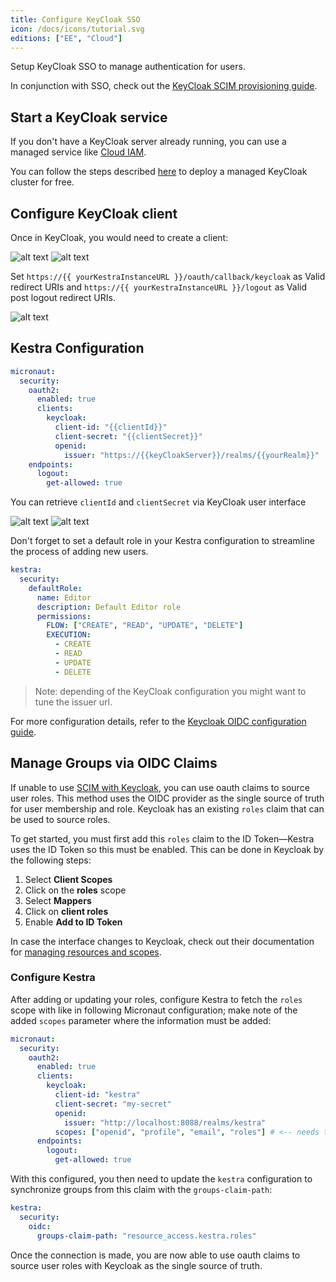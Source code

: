 ```yaml
---
title: Configure KeyCloak SSO
icon: /docs/icons/tutorial.svg
editions: ["EE", "Cloud"]
---
```


Setup KeyCloak SSO to manage authentication for users.

In conjunction with SSO, check out the [KeyCloak SCIM provisioning guide](../scim/keycloak.md).

## Start a KeyCloak service

If you don't have a KeyCloak server already running, you can use a managed service like [Cloud IAM](https://app.cloud-iam.com).

You can follow the steps described [here](https://documentation.cloud-iam.com/get-started/complete-tutorial.html) to deploy a managed KeyCloak cluster for free.

## Configure KeyCloak client

Once in KeyCloak, you would need to create a client:

![alt text](/docs/how-to-guides/keycloak/client1.png)
![alt text](/docs/how-to-guides/keycloak/client2.png)

Set `https://{{ yourKestraInstanceURL }}/oauth/callback/keycloak` as Valid redirect URIs and `https://{{ yourKestraInstanceURL }}/logout` as Valid post logout redirect URIs.

![alt text](/docs/how-to-guides/keycloak/redirect-uri.png)

## Kestra Configuration

```yaml
micronaut:
  security:
    oauth2:
      enabled: true
      clients:
        keycloak:
          client-id: "{{clientId}}"
          client-secret: "{{clientSecret}}"
          openid:
            issuer: "https://{{keyCloakServer}}/realms/{{yourRealm}}"
    endpoints:
      logout:
        get-allowed: true
```

You can retrieve `clientId` and `clientSecret` via KeyCloak user interface

![alt text](/docs/how-to-guides/keycloak/clientId.png)
![alt text](/docs/how-to-guides/keycloak/clientSecret.png)


Don't forget to set a default role in your Kestra configuration to streamline the process of adding new users.

```yaml
kestra:
  security:
    defaultRole:
      name: Editor
      description: Default Editor role
      permissions:
        FLOW: ["CREATE", "READ", "UPDATE", "DELETE"]
        EXECUTION:
          - CREATE
          - READ
          - UPDATE
          - DELETE
```

> Note: depending of the KeyCloak configuration you might want to tune the issuer url.

For more configuration details, refer to the [Keycloak OIDC configuration guide](https://guides.micronaut.io/latest/micronaut-oauth2-keycloak-gradle-java.html).

## Manage Groups via OIDC Claims

If unable to use [SCIM with Keycloak](../scim/keycloak.md), you can use oauth claims to source user roles. This method uses the OIDC provider as the single source of truth for user membership and role. Keycloak has an existing `roles` claim that can be used to source roles.

To get started, you must first add this `roles` claim to the ID Token—Kestra uses the ID Token so this must be enabled. This can be done in Keycloak by the following steps:

1. Select **Client Scopes**
2. Click on the **roles** scope
3. Select **Mappers**
4. Click on **client roles**
5. Enable **Add to ID Token**

In case the interface changes to Keycloak, check out their documentation for [managing resources and scopes](https://www.keycloak.org/docs/latest/authorization_services/#_resource_overview).

### Configure Kestra

After adding or updating your roles, configure Kestra to fetch the `roles` scope with like in following Micronaut configuration; make note of the added `scopes` parameter where the information must be added:

```yaml
micronaut:
  security:
    oauth2:
      enabled: true
      clients:
        keycloak:
          client-id: "kestra"
          client-secret: "my-secret"
          openid:
            issuer: "http://localhost:8088/realms/kestra"
          scopes: ["openid", "profile", "email", "roles"] # <-- needs to be added
      endpoints:
        logout:
          get-allowed: true
```

With this configured, you then need to update the `kestra` configuration to synchronize groups from this claim with the `groups-claim-path`:

```yaml
kestra:
  security:    
    oidc:
      groups-claim-path: "resource_access.kestra.roles"
```

Once the connection is made, you are now able to use oauth claims to source user roles with Keycloak as the single source of truth.